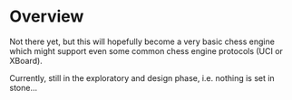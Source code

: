 # Overview

Not there yet, but this will hopefully become a very
basic chess engine which might support even some common
chess engine protocols (UCI or XBoard). 

Currently, still in the exploratory and design phase,
i.e. nothing is set in stone...